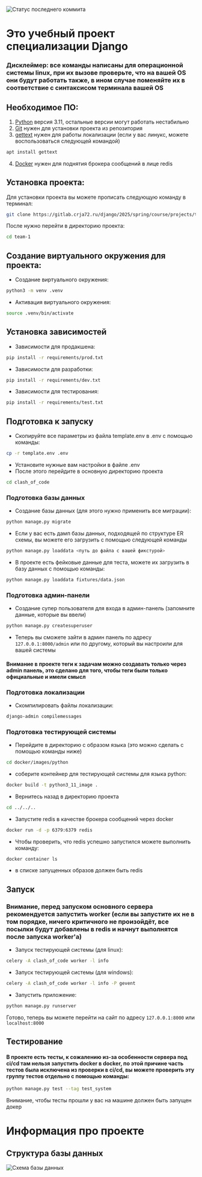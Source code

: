 ![Статус последнего коммита](https://gitlab.crja72.ru/django/2025/spring/course/projects/team-1/badges/main/pipeline.svg)

# Это учебный проект специализации Django
### Дисклеймер: все команды написаны для операционной системы linux, при их вызове проверьте, что на вашей OS они будут работать также, в ином случае поменяйте их в соответствие с синтаксисом терминала вашей OS  
## Необходимое ПО:
1. [Python](https://www.python.org/downloads/) версия 3.11, остальные версии могут работать нестабильно
2. [Git](https://git-scm.com/downloads) нужен для установки проекта из репозитория
3. [gettext](https://github.com/mlocati/gettext-iconv-windows/releases/tag/v0.23-v1.17) нужен для работы локализации (если у вас линукс, можете воспользоваться следующей командой)
```bash
apt install gettext
```
4. [Docker](https://docs.docker.com/engine/install/) нужен для поднятия брокера сообщений в лице redis
## Установка проекта:
Для установки проекта вы можете прописать следующую команду в терминал:
```bash
git clone https://gitlab.crja72.ru/django/2025/spring/course/projects/team-1.git
```
После нужно перейти в директорию проекта:
```bash
cd team-1
```
## Создание виртуального окружения для проекта:
* Создание виртуального окружения: 
```bash
python3 -m venv .venv
```
* Активация виртуального окружения:
```bash
source .venv/bin/activate
```
## Установка зависимостей
* Зависимости для продакшена: 
```bash
pip install -r requirements/prod.txt
```
* Зависимости для разработки:
```bash
pip install -r requirements/dev.txt
```
* Зависимости для тестирования: 
```bash
pip install -r requirements/test.txt
```
## Подготовка к запуску
* Скопируйте все параметры из файла template.env в .env с помощью команды:
```bash
cp -r template.env .env
```
* Установите нужные вам настройки в файле .env
* После этого перейдите в основную директорию проекта
```bash 
cd clash_of_code
```
### Подготовка базы данных
* Создание базы данных (для этого нужно применить все миграции):
```bash
python manage.py migrate
```
* Если у вас есть дамп базы данных, подходящей по структуре ER схемы, вы можете его загрузить с помощью следующей команды
```bash
python manage.py loaddata <путь до файла с вашей фикстурой>
```
* В проекте есть фейковые данные для теста, можете их загрузить в базу данных с помощью команды:
```bash
python manage.py loaddata fixtures/data.json
```
### Подготовка админ-панели
* Создание супер пользователя для входа в админ-панель (запомните данные, которые вы ввели)
```bash
python manage.py createsuperuser 
```
* Теперь вы сможете зайти в админ панель по адресу `127.0.0.1:8000/admin` или по другому, который вы настроили для вашей системы
#### Внимание в проекте теги к задачам можно создавать только через admin панель, это сделано для того, чтобы теги были только официальные и имели смысл
### Подготовка локализации
* Скомпилировать файлы локализации:
```bash
django-admin compilemessages
```
### Подготовка тестирующей системы
* Перейдите в директорию с образом языка (это можно сделать с помощью команды ниже)
```bash
cd docker/images/python
```
* соберите контейнер для тестирующей системы для языка python:
```bash
docker build -t python3_11_image .
```
* Вернитесь назад в директорию проекта
```bash
cd ../../..
```
* Запустите redis в качестве брокера сообщений через docker 
```bash
docker run -d -p 6379:6379 redis
```
* Чтобы проверить, что redis успешно запустился можете выполнить команду:
```bash
docker container ls
```
* в списке запущенных образов должен быть redis

## Запуск
### Внимание, перед запуском основного сервера рекомендуется запустить worker (если вы запустите их не в том порядке, ничего критичного не произойдёт, все посылки будут добавлены в redis и начнут выполнятся после запуска worker'а)
* Запуск тестирующей системы (для linux):
```bash
celery -A clash_of_code worker -l info
```
* Запуск тестирующей системы (для windows):
```bash
celery -A clash_of_code worker -l info -P gevent
```
* Запустить приложение: 
```bash
python manage.py runserver
```

Готово, теперь вы можете перейти на сайт по адресу `127.0.0.1:8000` или `localhost:8000`
## Тестирование
#### В проекте есть тесты, к сожалению из-за особенности сервера под ci/cd там нельзя запустить docker в docker, по этой причине часть тестов была исключена из проверки в ci/cd, вы можете проверить эту группу тестов отдельно с помощью команды:
```bash
python manage.py test --tag test_system
```
Внимание, чтобы тесты прошли у вас на машине должен быть запущен докер 
# Информация про проекте
## Структура базы данных
![Схема базы данных](ER.jpg)